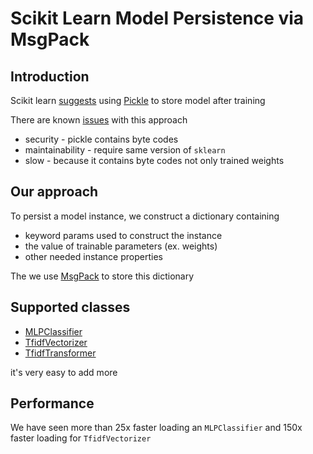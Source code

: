 # Scikit Learn Model Persistence via MsgPack 

## Introduction

Scikit learn [suggests](http://scikit-learn.org/stable/modules/model_persistence.html)
using [Pickle](https://docs.python.org/2/library/pickle.html)
to store model after training

There are known [issues](http://pyvideo.org/video/2566/pickles-are-for-delis-not-software) with this approach

* security - pickle contains byte codes
* maintainability - require same version of `sklearn`
* slow - because it contains byte codes not only trained weights

## Our approach

To persist a model instance, we construct a dictionary containing

* keyword params used to construct the instance
* the value of trainable parameters (ex. weights)
* other needed instance properties

The we use [MsgPack](https://msgpack.org/) to store this dictionary

## Supported classes

* [MLPClassifier](http://scikit-learn.org/stable/modules/generated/sklearn.neural_network.MLPClassifier.html)
* [TfidfVectorizer](http://scikit-learn.org/stable/modules/generated/sklearn.feature_extraction.text.TfidfVectorizer.html)
* [TfidfTransformer](http://scikit-learn.org/stable/modules/generated/sklearn.feature_extraction.text.TfidfTransformer.html)

it's very easy to add more

## Performance

We have seen more than 25x faster loading an `MLPClassifier`
and 150x faster loading for `TfidfVectorizer`

